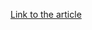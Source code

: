 [Link to the article](https://www.akamai.com/blog/security/2024/jun/healthcare-providers-balancing-innovation-efforts-with-cybersecurity-goals)

